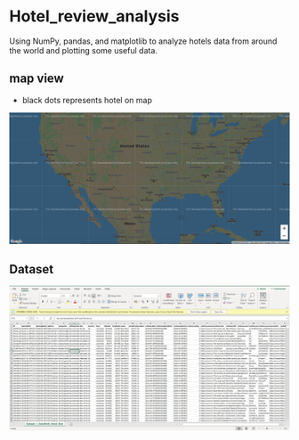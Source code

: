 # Hotel_review_analysis
Using NumPy, pandas, and matplotlib to analyze hotels data from around the  world and plotting some useful data. 

## map view
* black dots represents hotel on map
<p align="center">
  <img src="img/map.JPG" title="map">
</p>

## Dataset
<p align="center">
  <img src="img/dataset.JPG" title="DataSet">
</p>
